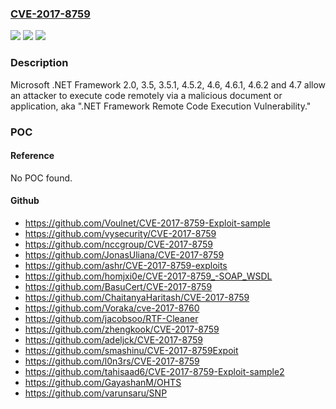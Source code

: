 ### [CVE-2017-8759](https://cve.mitre.org/cgi-bin/cvename.cgi?name=CVE-2017-8759)
![](https://img.shields.io/static/v1?label=Product&message=Microsoft%20.NET%20Framework&color=blue)
![](https://img.shields.io/static/v1?label=Version&message=n%2Fa&color=blue)
![](https://img.shields.io/static/v1?label=Vulnerability&message=Remote%20Code%20Execution&color=brighgreen)

### Description

Microsoft .NET Framework 2.0, 3.5, 3.5.1, 4.5.2, 4.6, 4.6.1, 4.6.2 and 4.7 allow an attacker to execute code remotely via a malicious document or application, aka ".NET Framework Remote Code Execution Vulnerability."

### POC

#### Reference
No POC found.

#### Github
- https://github.com/Voulnet/CVE-2017-8759-Exploit-sample
- https://github.com/vysecurity/CVE-2017-8759
- https://github.com/nccgroup/CVE-2017-8759
- https://github.com/JonasUliana/CVE-2017-8759
- https://github.com/ashr/CVE-2017-8759-exploits
- https://github.com/homjxi0e/CVE-2017-8759_-SOAP_WSDL
- https://github.com/BasuCert/CVE-2017-8759
- https://github.com/ChaitanyaHaritash/CVE-2017-8759
- https://github.com/Voraka/cve-2017-8760
- https://github.com/jacobsoo/RTF-Cleaner
- https://github.com/zhengkook/CVE-2017-8759
- https://github.com/adeljck/CVE-2017-8759
- https://github.com/smashinu/CVE-2017-8759Expoit
- https://github.com/l0n3rs/CVE-2017-8759
- https://github.com/tahisaad6/CVE-2017-8759-Exploit-sample2
- https://github.com/GayashanM/OHTS
- https://github.com/varunsaru/SNP

